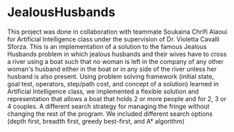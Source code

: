 # JealousHusbands

This project was done in collaboration with teammate Soukaina Chrifi Alaoui for Artificial Intelligence class under the supervision of Dr. Violetta Cavalli Sforza.
This is an implementation of a solution to the famous Jealous Husbands problem in which jealous husbands and their wives have to cross a river using a boat
such that no woman is left in the company of any other woman's husband either in the boat or in any side of the river unless her husband is also present.
Using problem solving framework (initial state, goal test, operators, step/path cost, and concept of a solution) learned in Artificial Intelligence class, 
we implemented a flexible solution and representation that allows a boat that holds 2 or more people and for 2, 3 or 4 couples. 
A different search strategy for managing the fringe without changing the rest of the program. We included different search options (depth first, breadth first, greedy best-first, and A* algorithm)
